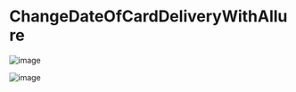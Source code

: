 # ChangeDateOfCardDeliveryWithAllure

![image](https://github.com/HolzQA/ChangeDateOfCardDeliveryWithAllure/assets/117539570/55cacd95-83bf-4489-90cd-ce03b0eafef2)

![image](https://github.com/HolzQA/ChangeDateOfCardDeliveryWithAllure/assets/117539570/98a681ad-5fcc-4b8e-bc92-f40dd9a7701e)
